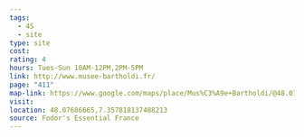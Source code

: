 ```yaml
---
tags:
  - 4S
  - site
type: site
cost: 
rating: 4
hours: Tues-Sun 10AM-12PM,2PM-5PM
link: http://www.musee-bartholdi.fr/
page: "411"
map-link: https://www.google.com/maps/place/Mus%C3%A9e+Bartholdi/@48.0767609,7.3551073,17z/data=!3m1!4b1!4m6!3m5!1s0x479165e6e4d1c093:0xe042744907bd3116!8m2!3d48.0767573!4d7.3576822!16s%2Fm%2F0w5t754?entry=ttu&g_ep=EgoyMDI0MDkyNS4wIKXMDSoASAFQAw%3D%3D
visit: 
location: 48.07686665,7.357818137488213
source: Fodor's Essential France
---
```

